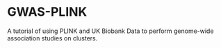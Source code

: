 # GWAS-PLINK
 A tutorial of using PLINK and UK Biobank Data to perform genome-wide association studies on clusters.
